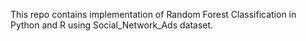This repo contains implementation of Random Forest Classification in Python and R using Social_Network_Ads dataset.

